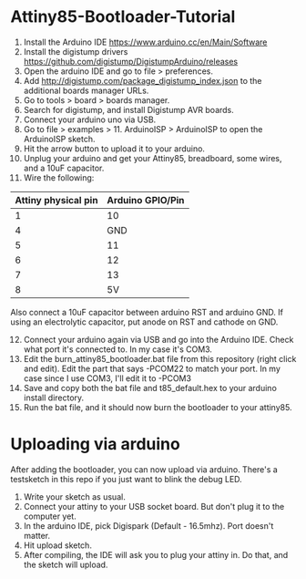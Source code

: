 # Attiny85-Bootloader-Tutorial

1. Install the Arduino IDE https://www.arduino.cc/en/Main/Software
2. Install the digistump drivers https://github.com/digistump/DigistumpArduino/releases
3. Open the arduino IDE and go to file > preferences.
4. Add http://digistump.com/package_digistump_index.json to the additional boards manager URLs.
5. Go to tools > board > boards manager.
6. Search for digistump, and install Digistump AVR boards.
7. Connect your arduino uno via USB.
8. Go to file > examples > 11. ArduinoISP > ArduinoISP to open the ArduinoISP sketch.
9. Hit the arrow button to upload it to your arduino.
10. Unplug your arduino and get your Attiny85, breadboard, some wires, and a 10uF capacitor.
11. Wire the following:

| Attiny physical pin | Arduino GPIO/Pin |
| --- | --- |
| 1 | 10 |
| 4 | GND |
| 5 | 11 |
| 6 | 12 |
| 7 | 13 |
| 8 | 5V |

Also connect a 10uF capacitor between arduino RST and arduino GND. If using an electrolytic capacitor, put anode on RST and cathode on GND.

12. Connect your arduino again via USB and go into the Arduino IDE. Check what port it's connected to. In my case it's COM3.
13. Edit the burn_attiny85_bootloader.bat file from this repository (right click and edit). Edit the part that says -PCOM22 to match your port. In my case since I use COM3, I'll edit it to -PCOM3
14. Save and copy both the bat file and t85_default.hex to your arduino install directory.
15. Run the bat file, and it should now burn the bootloader to your attiny85.

# Uploading via arduino
After adding the bootloader, you can now upload via arduino. There's a testsketch in this repo if you just want to blink the debug LED.

1. Write your sketch as usual.
2. Connect your attiny to your USB socket board. But don't plug it to the computer yet.
3. In the arduino IDE, pick Digispark (Default - 16.5mhz). Port doesn't matter.
4. Hit upload sketch.
5. After compiling, the IDE will ask you to plug your attiny in. Do that, and the sketch will upload.